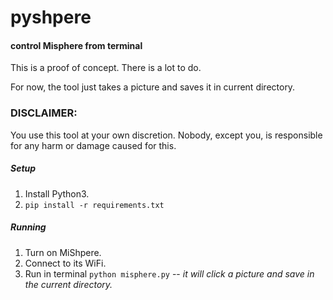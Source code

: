 # pyshpere
#### control Misphere from terminal

This is a proof of concept. There is a lot to do.

For now, the tool just takes a picture and saves it in current directory.


### DISCLAIMER:
You use this tool at your own discretion. Nobody, except you, is responsible for any harm or damage caused for this.


##### Setup
1. Install Python3.
2. `pip install -r requirements.txt`

##### Running
1. Turn on MiShpere.
2. Connect to its WiFi.
3. Run in terminal `python misphere.py` -- _it will click a picture and save in the current directory._
